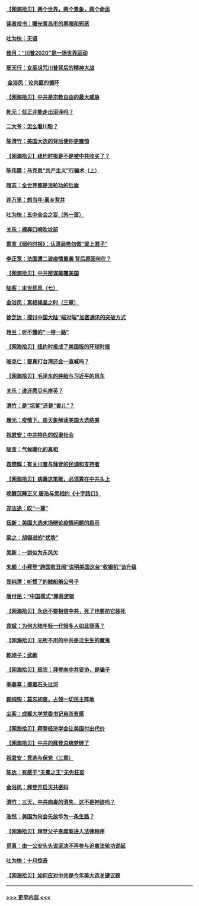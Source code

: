 #### [【网海拾贝】两个世界，两个景象，两个命运](../pages/nsc993/n12521419.md?t=11031851) 
#### [读者投书：曝光青岛市的黑暗和邪恶](../pages/nsc993/n12520988.md?t=11031851) 
#### [吐为快：无语](../pages/nsc993/n12518588.md?t=11031851) 
#### [佳月：“川普2020”是一场世界运动](../pages/nsc993/n12518581.md?t=11031851) 
#### [邢天行：女巫诅咒川普背后的精神大战](../pages/nsc993/n12517257.md?t=11031851) 
#### [ 金浴凤：论共匪的循环](../pages/nsc993/n12517133.md?t=11031851) 
#### [【网海拾贝】中共是宗教自由的最大威胁](../pages/nsc993/n12516879.md?t=11031851) 
#### [乾元：任正非能走出沼泽吗？](../pages/nsc993/n12515831.md?t=11031851) 
#### [二大爷：怎么看川粉？](../pages/nsc993/n12515820.md?t=11031851) 
#### [陈清竹：美国大选的背后使你更震惊](../pages/nsc993/n12515589.md?t=11031851) 
#### [【网海拾贝】纽约时报是不是被中共收买了？](../pages/nsc993/n12515122.md?t=11031851) 
#### [陈伟霆：马克思“共产主义”行骗术（上）](../pages/nsc993/n12510217.md?t=11031851) 
#### [隋志：全世界都是法轮功的后盾](../pages/nsc993/n12510636.md?t=11031851) 
#### [连万里：想当年‧离乡背井](../pages/nsc993/n12510623.md?t=11031851) 
#### [吐为快：五中全会之妄（外一首）](../pages/nsc993/n12510470.md?t=11031851) 
#### [关乐：裸奔口哨吹坟前](../pages/nsc993/n12510403.md?t=11031851) 
#### [寄言《纽约时报》：认清局势勿做“梁上君子”](../pages/nsc993/n12510042.md?t=11031851) 
#### [李正宽：法国遭二波疫情重袭 背后原因何在？](../pages/nsc993/n12509971.md?t=11031851) 
#### [【网海拾贝】中共密谋颠覆美国](../pages/nsc993/n12509816.md?t=11031851) 
#### [陆客：末世民风（七）](../pages/nsc993/n12507822.md?t=11031851) 
#### [金浴凤：真相揭盖之时（三章）](../pages/nsc993/n12507804.md?t=11031851) 
#### [徐芝达：探讨中国大陆“端对端”加密通讯的突破方式](../pages/nsc993/n12507682.md?t=11031851) 
#### [玲兰：听不懂的“一带一路”](../pages/nsc993/n12507669.md?t=11031851) 
#### [【网海拾贝】纽约时报成了美国版的环球时报](../pages/nsc993/n12507053.md?t=11031851) 
#### [骆克仁：要真打台湾还会一直喊吗？](../pages/nsc993/n12506843.md?t=11031851) 
#### [【网海拾贝】毛泽东的肿脸与习近平的风车](../pages/nsc993/n12504537.md?t=11031851) 
#### [关乐：谁还愿见毛岸英？](../pages/nsc993/n12503866.md?t=11031851) 
#### [清竹：是“坑爹”还是“害儿”？](../pages/nsc993/n12503034.md?t=11031851) 
#### [晨光：疫情下，由天象解读美国大选结果](../pages/nsc993/n12502536.md?t=11031851) 
#### [祝君安：中共特色的奴隶社会](../pages/nsc993/n12501529.md?t=11031851) 
#### [陆言：气候暖化的真相](../pages/nsc993/n12501183.md?t=11031851) 
#### [袁晓辉：有关川普与拜登的民调和支持者](../pages/nsc993/n12500433.md?t=11031851) 
#### [【网海拾贝】病毒这笔账，必须算在中共头上](../pages/nsc993/n12500320.md?t=11031851) 
#### [唤醒沉睡正义 唐浩与您相约《十字路口》](../pages/nsc993/n12497980.md?t=11031851) 
#### [郑法途：叹“一尊”](../pages/nsc993/n12498837.md?t=11031851) 
#### [伍新：美国大选末场辩论疫情问题的启示](../pages/nsc993/n12498829.md?t=11031851) 
#### [梁之：胡锡进的“优势”](../pages/nsc993/n12498780.md?t=11031851) 
#### [吴新：一剑似为东风欠](../pages/nsc993/n12498772.md?t=11031851) 
#### [朱颜：小拜登“跨国败丑闻”说明美国这台“收银机”该升级](../pages/nsc993/n12498731.md?t=11031851) 
#### [郑纯清：听惯了的贼船艄公号子](../pages/nsc993/n12498721.md?t=11031851) 
#### [唐付民：“中国模式”罪恶逻辑](../pages/nsc993/n12498310.md?t=11031851) 
#### [【网海拾贝】永远不要相信中共，死了也要防它装死](../pages/nsc993/n12498162.md?t=11031851) 
#### [袁斌：为何大陆年轻一代很多人如此堕落？](../pages/nsc993/n12495696.md?t=11031851) 
#### [【网海拾贝】无所不用的中共是活生生的魔鬼](../pages/nsc993/n12495621.md?t=11031851) 
#### [乾坤子：武歌](../pages/nsc993/n12493391.md?t=11031851) 
#### [【网海拾贝】班农：拜登向中共妥协，是骗子](../pages/nsc993/n12492877.md?t=11031851) 
#### [李春草：摸着石头过河](../pages/nsc993/n12491121.md?t=11031851) 
#### [颜纯钩：莫忘初衷，占领一切民主阵地](../pages/nsc993/n12490965.md?t=11031851) 
#### [尘客：成都大学党委书记自杀有感](../pages/nsc993/n12490950.md?t=11031851) 
#### [【网海拾贝】拜登经济学会让美国付出代价](../pages/nsc993/n12489662.md?t=11031851) 
#### [【网海拾贝】中共的拜登总统梦碎了](../pages/nsc993/n12487896.md?t=11031851) 
#### [祝君安：竞选与保党（三章）](../pages/nsc993/n12487258.md?t=11031851) 
#### [陈达：有感于“无冕之王”无免狂妄](../pages/nsc993/n12485133.md?t=11031851) 
#### [金浴凤：拜登开启灭共密码](../pages/nsc993/n12485125.md?t=11031851) 
#### [清竹：三天，中共病毒的消失，这不是神迹吗？](../pages/nsc993/n12485027.md?t=11031851) 
#### [浩然：美国为何会先放华为一条生路？](../pages/nsc993/n12484997.md?t=11031851) 
#### [【网海拾贝】拜登父子贪腐案进入法律程序](../pages/nsc993/n12484957.md?t=11031851) 
#### [觅真：由一公安头头说坚决不再参与迫害法轮功说起](../pages/nsc993/n12484212.md?t=11031851) 
#### [吐为快：十月惊奇](../pages/nsc993/n12484172.md?t=11031851) 
#### [【网海拾贝】如何应对中共是今年美大选关键议题](../pages/nsc993/n12483755.md?t=11031851) 

----
#### [ >>> 更早内容 <<< ](../indexes/nsc993-earlier.md)
